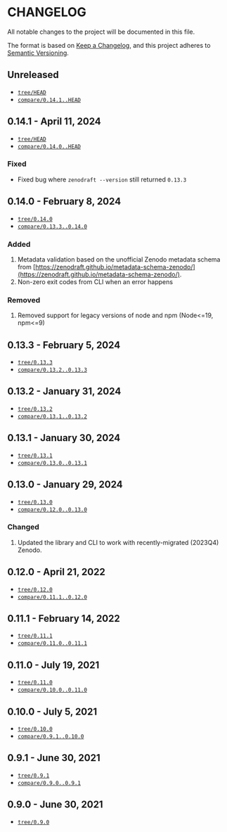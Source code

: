 # CHANGELOG

All notable changes to the project will be documented in this file.

The format is based on [Keep a Changelog](https://keepachangelog.com/en/1.1.0/),
and this project adheres to [Semantic Versioning](https://semver.org/spec/v2.0.0.html).

## Unreleased

- [`tree/HEAD`](https://github.com/zenodraft/zenodraft/tree/HEAD)
- [`compare/0.14.1..HEAD`](https://github.com/zenodraft/zenodraft/compare/0.14.1..HEAD)

## 0.14.1 - April 11, 2024

- [`tree/HEAD`](https://github.com/zenodraft/zenodraft/tree/0.14.1)
- [`compare/0.14.0..HEAD`](https://github.com/zenodraft/zenodraft/compare/0.14.0..0.14.1)

### Fixed

- Fixed bug where `zenodraft --version` still returned `0.13.3`

## 0.14.0 - February 8, 2024

- [`tree/0.14.0`](https://github.com/zenodraft/zenodraft/tree/0.14.0)
- [`compare/0.13.3..0.14.0`](https://github.com/zenodraft/zenodraft/compare/0.13.3..0.14.0)

### Added

1. Metadata validation based on the unofficial Zenodo metadata schema from [https://zenodraft.github.io/metadata-schema-zenodo/](https://zenodraft.github.io/metadata-schema-zenodo/).
1. Non-zero exit codes from CLI when an error happens

### Removed

1. Removed support for legacy versions of node and npm (Node<=19, npm<=9)

## 0.13.3 - February 5, 2024

- [`tree/0.13.3`](https://github.com/zenodraft/zenodraft/tree/0.13.3)
- [`compare/0.13.2..0.13.3`](https://github.com/zenodraft/zenodraft/compare/0.13.2..0.13.3)

## 0.13.2 - January 31, 2024

- [`tree/0.13.2`](https://github.com/zenodraft/zenodraft/tree/0.13.2)
- [`compare/0.13.1..0.13.2`](https://github.com/zenodraft/zenodraft/compare/0.13.1..0.13.2)

## 0.13.1 - January 30, 2024

- [`tree/0.13.1`](https://github.com/zenodraft/zenodraft/tree/0.13.1)
- [`compare/0.13.0..0.13.1`](https://github.com/zenodraft/zenodraft/compare/0.13.0..0.13.1)

## 0.13.0 - January 29, 2024

- [`tree/0.13.0`](https://github.com/zenodraft/zenodraft/tree/0.13.0)
- [`compare/0.12.0..0.13.0`](https://github.com/zenodraft/zenodraft/compare/0.12.0..0.13.0)

### Changed

1. Updated the library and CLI to work with recently-migrated (2023Q4) Zenodo.

## 0.12.0 - April 21, 2022

- [`tree/0.12.0`](https://github.com/zenodraft/zenodraft/tree/0.12.0)
- [`compare/0.11.1..0.12.0`](https://github.com/zenodraft/zenodraft/compare/0.11.1..0.12.0)

## 0.11.1 - February 14, 2022

- [`tree/0.11.1`](https://github.com/zenodraft/zenodraft/tree/0.11.1)
- [`compare/0.11.0..0.11.1`](https://github.com/zenodraft/zenodraft/compare/0.11.0..0.11.1)

## 0.11.0 - July 19, 2021

- [`tree/0.11.0`](https://github.com/zenodraft/zenodraft/tree/0.11.0)
- [`compare/0.10.0..0.11.0`](https://github.com/zenodraft/zenodraft/compare/0.10.0..0.11.0)

## 0.10.0 - July 5, 2021

- [`tree/0.10.0`](https://github.com/zenodraft/zenodraft/tree/0.10.0)
- [`compare/0.9.1..0.10.0`](https://github.com/zenodraft/zenodraft/compare/0.9.1..0.10.0)

## 0.9.1 - June 30, 2021

- [`tree/0.9.1`](https://github.com/zenodraft/zenodraft/tree/0.9.1)
- [`compare/0.9.0..0.9.1`](https://github.com/zenodraft/zenodraft/compare/0.9.0..0.9.1)

## 0.9.0 - June 30, 2021

- [`tree/0.9.0`](https://github.com/zenodraft/zenodraft/tree/0.9.0)
